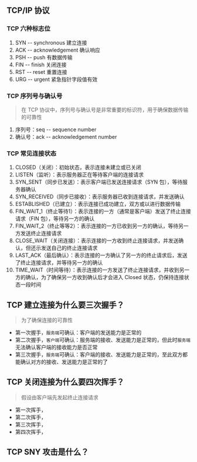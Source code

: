 ## TCP/IP 协议

### TCP 六种标志位
1. SYN -- synchronous 建立连接 
2. ACK -- acknowledgement 确认响应 
3. PSH -- push 有数据传输 
4. FIN -- finish 关闭连接
5. RST -- reset 重置连接
6. URG -- urgent 紧急指针字段值有效

### TCP 序列号与确认号
> 在 TCP 协议中，序列号与确认号是非常重要的标识符，用于确保数据传输的可靠性
1. 序列号：seq -- sequence number
2. 确认号：ack -- acknowledgement number

### TCP 常见连接状态
1. CLOSED（关闭）：初始状态，表示连接未建立或已关闭
2. LISTEN（监听）：表示服务器正在等待客户端的连接请求
3. SYN_SENT（同步已发送）：表示客户端已发送连接请求（SYN 包），等待服务器确认
4. SYN_RECEIVED（同步已接收）：表示服务器已收到连接请求，并发送确认
5. ESTABLISHED（已建立）：表示连接已成功建立，双方或以进行数据传输
6. FIN_WAIT_1（终止等待1）：表示连接的一方（通常是客户端）发送了终止连接请求（FIN 包），等待另一方的确认
7. FIN_WAIT_2（终止等等2）：表示连接的一方已收到另一方的确认，等待另一方发送终止连接请求
8. CLOSE_WAIT（关闭连接）：表示连接的一方收到终止连接请求，并发送确认，但还示发送自己的终止连接请求
9. LAST_ACK（最后确认）：表示连接的一方确认了另一方的终止请求后，发送了终止连接请求，并等待另一方的确认
10. TIME_WAIT（时间等待）：表示连接的一方发送了终止连接请求，并收到另一方的确认，为了确保另一方收到确认后才会进入 Closed 状态，仍保持连接状态一段时间

## TCP 建立连接为什么要三次握手？
> 为了确保连接的可靠性
- 第一次握手，``服务端``可确认：客户端的发送能力是正常的
- 第二次握手，``客户端``可确认：服务端的接收、发送能力是正常的，但此时``服务端``无法确认客户端的接收能力是否正常
- 第三次握手，``服务端``可确认：客户端的接收、发送能力是正常的，至此双方都能确认对方的接收、发送能力是正常的了

## TCP 关闭连接为什么要四次挥手？
> 假设由客户端先发起终止连接请求
- 第一次挥手，
- 第二次挥手，
- 第三次挥手，
- 第四次挥手，

## TCP SNY 攻击是什么？
    
